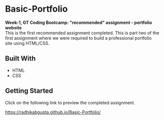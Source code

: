 # Basic-Portfolio

**Week-1, GT Coding Bootcamp: "recommended" assignment - portfolio website**<br/>
This is the first recommended assignment completed. This is part two of the first assignment where we were required to build a professional portfolio site using HTML/CSS.

## Built With
- HTML
- CSS

## Getting Started
Click on the following link to preview the completed assignment.

https://radhikabgupta.github.io/Basic-Portfolio/

